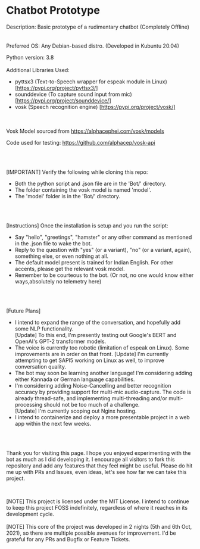 # Chatbot Prototype
Description: Basic prototype of a rudimentary chatbot (Completely Offline)
</br></br></br>
Preferred OS: Any Debian-based distro. (Developed in Kubuntu 20.04)

Python version: 3.8
</br></br>
Additional Libraries Used: 
* pyttsx3 (Text-to-Speech wrapper for espeak module in Linux) [https://pypi.org/project/pyttsx3/]
* sounddevice (To capture sound input from mic) [https://pypi.org/project/sounddevice/]
* vosk (Speech recognition engine) [https://pypi.org/project/vosk/]
</br></br></br>

Vosk Model sourced from https://alphacephei.com/vosk/models

Code used for testing: https://github.com/alphacep/vosk-api

</br></br>

[IMPORTANT] Verify the following while cloning this repo:
* Both the python script and .json file are in the 'Bot/' directory.
* The folder containing the vosk model is named 'model'.
* The 'model' folder is in the 'Bot/' directory.

</br></br>

[Instructions] Once the installation is setup and you run the script:
* Say "hello", "greetings", "hamster" or any other command as mentioned in the .json file to wake the bot.
* Reply to the question with "yes" (or a variant), "no" (or a variant, again), something else, or even nothing at all.
* The default model present is trained for Indian English. For other accents, please get the relevant vosk model.
* Remember to be courteous to the bot. (Or not, no one would know either ways,absolutely no telemetry here)

</br></br>

[Future Plans] 
* I intend to expand the range of the conversation, and hopefully add some NLP functionality. </br>
  [Update] To this end, I'm presently testing out Google's BERT and OpenAI's GPT-2 transformer models.
* The voice is currently too robotic (limitation of espeak on Linux). Some improvements are in order on that front. 
  [Update] I'm currently attempting to get SAPI5 working on Linux as well, to improve conversation quality.
* The bot may soon be learning another language! I'm considering adding either Kannada or German language capabilities.
* I'm considering adding Noise-Cancelling and better recognition accuracy by providing support for multi-mic audio-capture. The code is already thread-safe, and implementing multi-threading and/or multi-processing should not be too much of a challenge. </br>
  [Update] I'm currently scoping out Nginx hosting.
* I intend to containerize and deploy a more presentable project in a web app within the next few weeks.

</br></br>

Thank you for visiting this page. I hope you enjoyed experimenting with the bot as much as I did developing it. I encourage all visitors to fork this repository and add any features that they feel might be useful. Please do hit me up with PRs and Issues, even ideas, let's see how far we can take this project.

</br>

[NOTE] This project is licensed under the MIT License. I intend to continue to keep this project FOSS indefinitely, regardless of where it reaches in its development cycle.
</br></br>
[NOTE] This core of the project was developed in 2 nights (5th and 6th Oct, 2021), so there are multiple possible avenues for improvement. I'd be grateful for any PRs and Bugfix or Feature Tickets.
